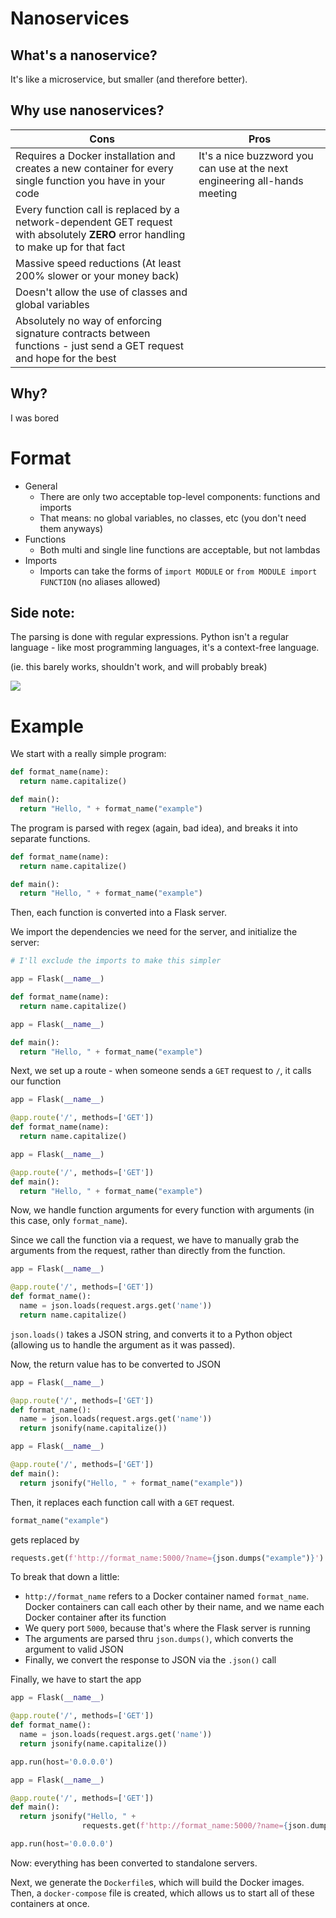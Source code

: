 # Nanoservices

## What's a nanoservice?

It's like a microservice, but smaller (and therefore better).

## Why use nanoservices?

Cons | Pros
---|---
Requires a Docker installation and creates a new container for every single function you have in your code  | It's a nice buzzword you can use at the next engineering all-hands meeting
 Every function call is replaced by a network-dependent GET request with absolutely **ZERO** error handling to make up for that fact|
Massive speed reductions (At least 200% slower or your money back) | 
Doesn't allow the use of classes and global variables |
Absolutely no way of enforcing signature contracts between functions - just send a GET request and hope for the best | 

## Why?

I was bored

# Format

- General
  - There are only two acceptable top-level components: functions and imports
  - That means: no global variables, no classes, etc (you don't need them anyways)
- Functions
  - Both multi and single line functions are acceptable, but not lambdas
- Imports
  - Imports can take the forms of `import MODULE` or `from MODULE import FUNCTION` (no aliases allowed)

## Side note:
The parsing is done with regular expressions. Python isn't a regular language - like most programming languages, it's a context-free language. 

(ie. this barely works, shouldn't work, and will probably break)

![](https://media.geeksforgeeks.org/wp-content/uploads/chomsky.png)


# Example

We start with a really simple program:

```python
def format_name(name):
  return name.capitalize()

def main():
  return "Hello, " + format_name("example")
```

The program is parsed with regex (again, bad idea), and breaks it into separate functions. 
```python
def format_name(name):
  return name.capitalize()
```
```python
def main():
  return "Hello, " + format_name("example")
```


Then, each function is converted into a Flask server.

We import the dependencies we need for the server, and initialize the server:
```python
# I'll exclude the imports to make this simpler

app = Flask(__name__)

def format_name(name):
  return name.capitalize()
```
```python
app = Flask(__name__)

def main():
  return "Hello, " + format_name("example")
```

Next, we set up a route - when someone sends a `GET` request to `/`, it calls our function

```python
app = Flask(__name__)

@app.route('/', methods=['GET'])
def format_name(name):
  return name.capitalize()
```
```python
app = Flask(__name__)

@app.route('/', methods=['GET'])
def main():
  return "Hello, " + format_name("example")
```

Now, we handle function arguments for every function with arguments (in this case, only `format_name`).

Since we call the function via a request, we have to manually grab the arguments from the request, rather than directly from the function. 

```python
app = Flask(__name__)

@app.route('/', methods=['GET'])
def format_name():
  name = json.loads(request.args.get('name'))
  return name.capitalize()
```
`json.loads()` takes a JSON string, and converts it to a Python object (allowing us to handle the argument as it was passed).

Now, the return value has to be converted to JSON 
```python
app = Flask(__name__)

@app.route('/', methods=['GET'])
def format_name():
  name = json.loads(request.args.get('name'))
  return jsonify(name.capitalize())
```
```python
app = Flask(__name__)

@app.route('/', methods=['GET'])
def main():
  return jsonify("Hello, " + format_name("example"))
```

Then, it replaces each function call with a `GET` request.



```python
format_name("example")
```
gets replaced by
```python
requests.get(f'http://format_name:5000/?name={json.dumps("example")}').json()
```

To break that down a little:
- `http://format_name` refers to a Docker container named `format_name`. Docker containers can call each other by their name, and we name each Docker container after its function
- We query port `5000`, because that's where the Flask server is running
- The arguments are parsed thru `json.dumps()`, which converts the argument to valid JSON
- Finally, we convert the response to JSON via the `.json()` call





Finally, we have to start the app
```python
app = Flask(__name__)

@app.route('/', methods=['GET'])
def format_name():
  name = json.loads(request.args.get('name'))
  return jsonify(name.capitalize())

app.run(host='0.0.0.0')
```
```python
app = Flask(__name__)

@app.route('/', methods=['GET'])
def main():
  return jsonify("Hello, " + 
                requests.get(f'http://format_name:5000/?name={json.dumps("example")}').json())

app.run(host='0.0.0.0')
```







  




Now: everything has been converted to standalone servers.

Next, we generate the `Dockerfile`s, which will build the Docker images. Then, a `docker-compose` file is created, which allows us to start all of these containers at once. 

